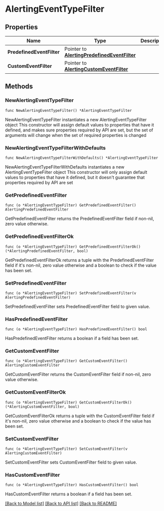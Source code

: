 # AlertingEventTypeFilter

## Properties

Name | Type | Description | Notes
------------ | ------------- | ------------- | -------------
**PredefinedEventFilter** | Pointer to [**AlertingPredefinedEventFilter**](AlertingPredefinedEventFilter.md) |  | [optional] 
**CustomEventFilter** | Pointer to [**AlertingCustomEventFilter**](AlertingCustomEventFilter.md) |  | [optional] 

## Methods

### NewAlertingEventTypeFilter

`func NewAlertingEventTypeFilter() *AlertingEventTypeFilter`

NewAlertingEventTypeFilter instantiates a new AlertingEventTypeFilter object
This constructor will assign default values to properties that have it defined,
and makes sure properties required by API are set, but the set of arguments
will change when the set of required properties is changed

### NewAlertingEventTypeFilterWithDefaults

`func NewAlertingEventTypeFilterWithDefaults() *AlertingEventTypeFilter`

NewAlertingEventTypeFilterWithDefaults instantiates a new AlertingEventTypeFilter object
This constructor will only assign default values to properties that have it defined,
but it doesn't guarantee that properties required by API are set

### GetPredefinedEventFilter

`func (o *AlertingEventTypeFilter) GetPredefinedEventFilter() AlertingPredefinedEventFilter`

GetPredefinedEventFilter returns the PredefinedEventFilter field if non-nil, zero value otherwise.

### GetPredefinedEventFilterOk

`func (o *AlertingEventTypeFilter) GetPredefinedEventFilterOk() (*AlertingPredefinedEventFilter, bool)`

GetPredefinedEventFilterOk returns a tuple with the PredefinedEventFilter field if it's non-nil, zero value otherwise
and a boolean to check if the value has been set.

### SetPredefinedEventFilter

`func (o *AlertingEventTypeFilter) SetPredefinedEventFilter(v AlertingPredefinedEventFilter)`

SetPredefinedEventFilter sets PredefinedEventFilter field to given value.

### HasPredefinedEventFilter

`func (o *AlertingEventTypeFilter) HasPredefinedEventFilter() bool`

HasPredefinedEventFilter returns a boolean if a field has been set.

### GetCustomEventFilter

`func (o *AlertingEventTypeFilter) GetCustomEventFilter() AlertingCustomEventFilter`

GetCustomEventFilter returns the CustomEventFilter field if non-nil, zero value otherwise.

### GetCustomEventFilterOk

`func (o *AlertingEventTypeFilter) GetCustomEventFilterOk() (*AlertingCustomEventFilter, bool)`

GetCustomEventFilterOk returns a tuple with the CustomEventFilter field if it's non-nil, zero value otherwise
and a boolean to check if the value has been set.

### SetCustomEventFilter

`func (o *AlertingEventTypeFilter) SetCustomEventFilter(v AlertingCustomEventFilter)`

SetCustomEventFilter sets CustomEventFilter field to given value.

### HasCustomEventFilter

`func (o *AlertingEventTypeFilter) HasCustomEventFilter() bool`

HasCustomEventFilter returns a boolean if a field has been set.


[[Back to Model list]](../README.md#documentation-for-models) [[Back to API list]](../README.md#documentation-for-api-endpoints) [[Back to README]](../README.md)


